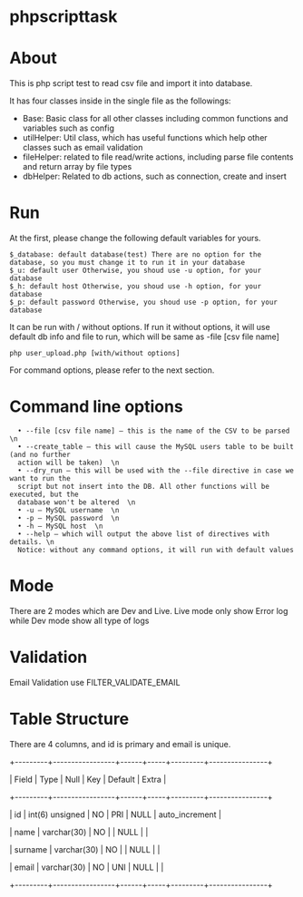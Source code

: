 # phpscripttask
# About
This is php script test to read csv file and import it into database.

It has four classes inside in the single file as the followings:
- Base: Basic class for all other classes including common functions and variables such as config
- utilHelper: Util class, which has useful functions which help other classes such as email validation 
- fileHelper: related to file read/write actions, including parse file contents and return array by file types
- dbHelper: Related to db actions, such as connection, create and insert

# Run
At the first, please change the following default variables for yours.
```
$_database: default database(test) There are no option for the database, so you must change it to run it in your database
$_u: default user Otherwise, you shoud use -u option, for your database
$_h: default host Otherwise, you shoud use -h option, for your database
$_p: default password Otherwise, you shoud use -p option, for your database
```

It can be run with / without options.
If run it without options, it will use default db info and file to run, which will be
same as -file [csv file name]

```
php user_upload.php [with/without options]
```
For command options, please refer to the next section.

# Command line options
      • --file [csv file name] – this is the name of the CSV to be parsed \n
      • --create_table – this will cause the MySQL users table to be built (and no further 
      action will be taken)  \n
      • --dry_run – this will be used with the --file directive in case we want to run the 
      script but not insert into the DB. All other functions will be executed, but the 
      database won't be altered  \n
      • -u – MySQL username  \n
      • -p – MySQL password  \n
      • -h – MySQL host  \n
      • --help – which will output the above list of directives with details. \n  
      Notice: without any command options, it will run with default values
 
# Mode
There are 2 modes which are Dev and Live.
Live mode only show Error log while Dev mode show all type of logs

# Validation
Email Validation use FILTER_VALIDATE_EMAIL

# Table Structure
There are 4 columns, and id is primary and email is unique.

+---------+-----------------+------+-----+---------+----------------+

| Field   | Type            | Null | Key | Default | Extra          |

+---------+-----------------+------+-----+---------+----------------+

| id      | int(6) unsigned | NO   | PRI | NULL    | auto_increment |

| name    | varchar(30)     | NO   |     | NULL    |                |

| surname | varchar(30)     | NO   |     | NULL    |                |

| email   | varchar(30)     | NO   | UNI | NULL    |                |

+---------+-----------------+------+-----+---------+----------------+

